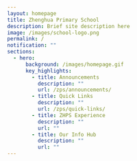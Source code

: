 ```yaml
---
layout: homepage
title: Zhenghua Primary School
description: Brief site description here
image: /images/school-logo.png
permalink: /
notification: ""
sections:
  - hero:
      background: /images/homepage.gif
      key_highlights:
        - title: Announcements
          description: ""
          url: /zps/announcements/
        - title: Quick Links
          description: ""
          url: /zps/quick-links/
        - title: ZHPS Experience
          description: ""
          url: ""
        - title: Our Info Hub
          description: ""
          url: ""
---
```

